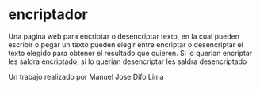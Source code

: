# encriptador
Una pagina web para encriptar o desencriptar texto, en la cual pueden escribir o pegar un texto  pueden elegir entre encriptar o desencriptar el texto
elegido para obtener el resultado que quieren. Si lo querian encriptar les saldra encriptado; si lo querian desencriptar les saldra desencriptado

Un trabajo realizado por Manuel Jose Difo Lima
